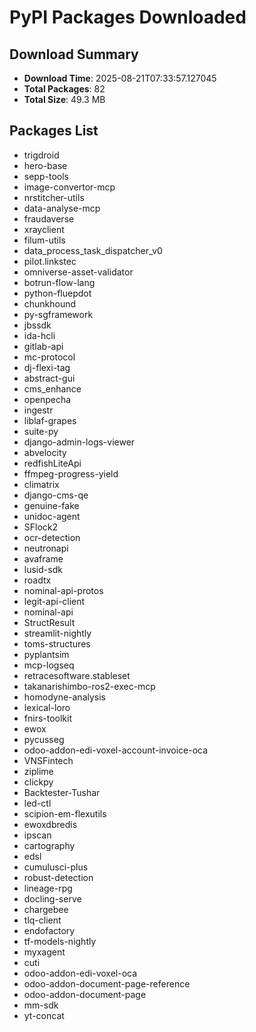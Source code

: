 # PyPI Packages Downloaded

## Download Summary
- **Download Time**: 2025-08-21T07:33:57.127045
- **Total Packages**: 82
- **Total Size**: 49.3 MB

## Packages List
- trigdroid
- hero-base
- sepp-tools
- image-convertor-mcp
- nrstitcher-utils
- data-analyse-mcp
- fraudaverse
- xrayclient
- filum-utils
- data_process_task_dispatcher_v0
- pilot.linkstec
- omniverse-asset-validator
- botrun-flow-lang
- python-fluepdot
- chunkhound
- py-sgframework
- jbssdk
- ida-hcli
- gitlab-api
- mc-protocol
- dj-flexi-tag
- abstract-gui
- cms_enhance
- openpecha
- ingestr
- liblaf-grapes
- suite-py
- django-admin-logs-viewer
- abvelocity
- redfishLiteApi
- ffmpeg-progress-yield
- climatrix
- django-cms-qe
- genuine-fake
- unidoc-agent
- SFlock2
- ocr-detection
- neutronapi
- avaframe
- lusid-sdk
- roadtx
- nominal-api-protos
- legit-api-client
- nominal-api
- StructResult
- streamlit-nightly
- toms-structures
- pyplantsim
- mcp-logseq
- retracesoftware.stableset
- takanarishimbo-ros2-exec-mcp
- homodyne-analysis
- lexical-loro
- fnirs-toolkit
- ewox
- pycusseg
- odoo-addon-edi-voxel-account-invoice-oca
- VNSFintech
- ziplime
- clickpy
- Backtester-Tushar
- led-ctl
- scipion-em-flexutils
- ewoxdbredis
- ipscan
- cartography
- edsl
- cumulusci-plus
- robust-detection
- lineage-rpg
- docling-serve
- chargebee
- tlq-client
- endofactory
- tf-models-nightly
- myxagent
- cuti
- odoo-addon-edi-voxel-oca
- odoo-addon-document-page-reference
- odoo-addon-document-page
- mm-sdk
- yt-concat
